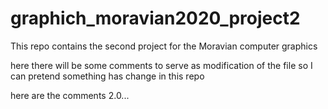 # graphich_moravian2020_project2
This repo contains the second project for the Moravian computer graphics

here there will be some comments to serve as modification of the file so I can pretend something has change in this repo

here are the comments 2.0...
